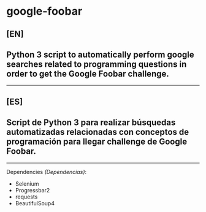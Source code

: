 # google-foobar
## [EN]
## Python 3 script to automatically perform google searches related to programming questions in order to get the Google Foobar challenge.
----
## [ES]
## Script de Python 3 para realizar búsquedas automatizadas relacionadas con conceptos de programación para llegar challenge de Google Foobar.
----
Dependencies *(Dependencias)*:
- Selenium
- Progressbar2
- requests
- BeautifulSoup4
